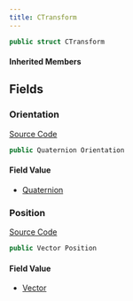 ```yaml
---
title: CTransform
---
```


```csharp
public struct CTransform
```

#### Inherited Members

## Fields

### Orientation

[Source Code](https://github.com/swiftly-solution/swiftlys2/blob/beta/managed/src/SwiftlyS2.Shared/Natives/Structs/CTransform.cs#L15)

```csharp
public Quaternion Orientation
```

#### Field Value

- [Quaternion](/docs/api/shared/natives/quaternion)

### Position

[Source Code](https://github.com/swiftly-solution/swiftlys2/blob/beta/managed/src/SwiftlyS2.Shared/Natives/Structs/CTransform.cs#L9)

```csharp
public Vector Position
```

#### Field Value

- [Vector](/docs/api/shared/natives/vector)

